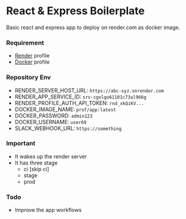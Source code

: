 # React & Express Boilerplate

Basic react and express app to deploy on render.com as docker image.

### Requirement

- [Render](https://render.com) profile
- [Docker](https://hub.docker.com) profile

### Repository Env

- RENDER_SERVER_HOST_URL: `https://abc-xyz.onrender.com`
- RENDER_APP_SERVICE_ID: `srv-cgnlgo61101c73al966g`
- RENDER_PROFILE_AUTH_API_TOKEN: `rnd_xkQiKV...`
- DOCKER_IMAGE_NAME: `prof/app:latest`
- DOCKER_PASSWORD: `admin123`
- DOCKER_USERNAME: `user69`
- SLACK_WEBHOOK_URL: `https://something`

### Important

- It wakes up the render server
- It has three stage
  - ci [skip ci]
  - stage
  - prod

### Todo

- Improve the app workflows
